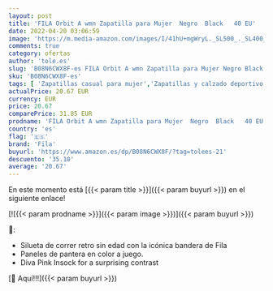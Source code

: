 ```yaml
---
layout: post
title: 'FILA Orbit A wmn Zapatilla para Mujer  Negro  Black   40 EU'
date: 2022-04-20 03:06:59
image: 'https://m.media-amazon.com/images/I/41hU+mgWryL._SL500_._SL400_.jpg'
comments: true
category: ofertas
author: 'tole.es'
slug: 'B08N6CWX8F-es FILA Orbit A wmn Zapatilla para Mujer Negro Black 40 EU'
sku: 'B08N6CWX8F-es'
tags: [ 'Zapatillas casual para mujer','Zapatillas y calzado deportivo para mujer','Zapatos','Zapatos para mujer','Zapatos y complementos','fila','zapatilla','🇪🇸', ]
actualPrice: 20.67 EUR
currency: EUR
price: 20.67
comparePrice: 31.85 EUR
prodname: 'FILA Orbit A wmn Zapatilla para Mujer  Negro  Black   40 EU'
country: 'es'
flag: '🇪🇸'
brand: 'Fila'
buyurl: 'https://www.amazon.es/dp/B08N6CWX8F/?tag=tolees-21'
descuento: '35.10'
average: '20.67'
---
```


En este momento está [{{< param title >}}]({{< param buyurl >}}) en el siguiente enlace!

[![{{< param prodname >}}]({{< param image >}})]({{< param buyurl >}})

🔎:

- Silueta de correr retro sin edad con la icónica bandera de Fila
- Paneles de pantera en color a juego.
- Diva Pink Insock for a surprising contrast

[🛒 Aquí!!!]({{< param buyurl >}})
